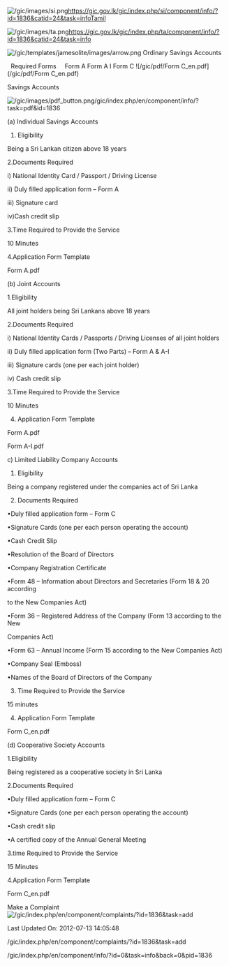 <!-- Source: https://gic.gov.lk/gic/index.php/en/component/info/?id=1836&catid=24&task=info -->

![/gic/images/si.png](/gic/images/si.png)https://gic.gov.lk/gic/index.php/si/component/info/?id=1836&catid=24&task=infoTamil

![/gic/images/ta.png](/gic/images/ta.png)https://gic.gov.lk/gic/index.php/ta/component/info/?id=1836&catid=24&task=info

![/gic/templates/jamesolite/images/arrow.png](/gic/templates/jamesolite/images/arrow.png) Ordinary Savings Accounts

  Required Forms     Form A Form A I Form C ![/gic/pdf/Form C_en.pdf](/gic/pdf/Form C_en.pdf)

Savings Accounts

![/gic/images/pdf_button.png](/gic/images/pdf_button.png)/gic/index.php/en/component/info/?task=pdf&id=1836

(a) Individual Savings Accounts

 1. Eligibility

Being a Sri Lankan citizen above 18 years

2.Documents Required

i) National Identity Card / Passport / Driving License

ii) Duly filled application form – Form A

iii) Signature card

iv)Cash credit slip

3.Time Required to Provide the Service

10 Minutes

4.Application Form Template

Form A.pdf

(b) Joint Accounts

1.Eligibility

All joint holders being Sri Lankans above 18 years

2.Documents Required

i) National Identity Cards / Passports / Driving Licenses of all joint holders

ii) Duly filled application form (Two Parts) – Form A & A-I

iii) Signature cards (one per each joint holder)

iv) Cash credit slip

3.Time Required to Provide the Service

10 Minutes

4. Application Form Template

Form A.pdf

Form A-I.pdf

c) Limited Liability Company Accounts

1. Eligibility

Being a company registered under the companies act of Sri Lanka

2. Documents Required

•Duly filled application form – Form C

•Signature Cards (one per each person operating the account)

•Cash Credit Slip

•Resolution of the Board of Directors

•Company Registration Certificate

•Form 48 – Information about Directors and Secretaries (Form 18 & 20 according

to the New Companies Act)

•Form 36 – Registered Address of the Company (Form 13 according to the New

Companies Act)

•Form 63 – Annual Income (Form 15 according to the New Companies Act)

•Company Seal (Emboss)

•Names of the Board of Directors of the Company

3. Time Required to Provide the Service

15 minutes

4. Application Form Template

Form C_en.pdf

(d) Cooperative Society Accounts

1.Eligibility

Being registered as a cooperative society in Sri Lanka

2.Documents Required

•Duly filled application form – Form C

•Signature Cards (one per each person operating the account)

•Cash credit slip

•A certified copy of the Annual General Meeting

3.time Required to Provide the Service

15 Minutes

4.Application Form Template

Form C_en.pdf

Make a Complaint ![/gic/index.php/en/component/complaints/?id=1836&task=add](/gic/index.php/en/component/complaints/?id=1836&task=add)

Last Updated On: 2012-07-13 14:05:48

/gic/index.php/en/component/complaints/?id=1836&task=add

/gic/index.php/en/component/info/?id=0&task=info&back=0&pid=1836